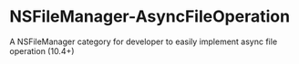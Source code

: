 NSFileManager-AsyncFileOperation
================================

A NSFileManager category for developer to easily implement async file operation (10.4+)
